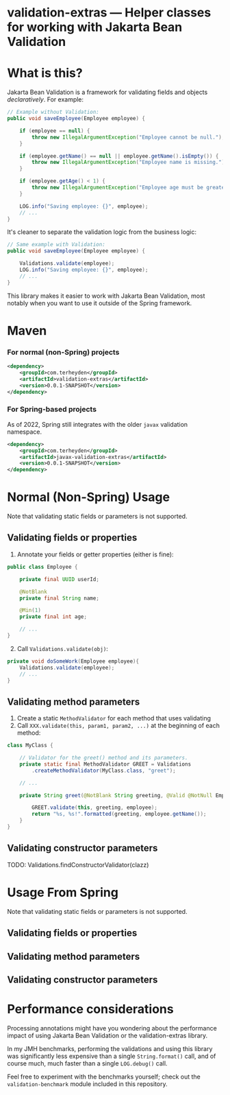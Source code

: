 # validation-extras — Helper classes for working with Jakarta Bean Validation

# What is this?

Jakarta Bean Validation is a framework for validating fields and objects _declaratively_.
For example:

```java
// Example without Validation:
public void saveEmployee(Employee employee) {

    if (employee == null) {
        throw new IllegalArgumentException("Employee cannot be null.");
    }

    if (employee.getName() == null || employee.getName().isEmpty()) {
        throw new IllegalArgumentException("Employee name is missing.");
    }

    if (employee.getAge() < 1) {
        throw new IllegalArgumentException("Employee age must be greater than 0.");
    }

    LOG.info("Saving employee: {}", employee);
    // ...
}
```

It's cleaner to separate the validation logic from the business logic:

```java
// Same example with Validation:
public void saveEmployee(Employee employee) {

    Validations.validate(employee);
    LOG.info("Saving employee: {}", employee);
    // ...
}
```

This library makes it easier to work with Jakarta Bean Validation,
most notably when you want to use it outside of the Spring framework.

# Maven

### For normal (non-Spring) projects
```xml
<dependency>
    <groupId>com.terheyden</groupId>
    <artifactId>validation-extras</artifactId>
    <version>0.0.1-SNAPSHOT</version>
</dependency>
``````

### For Spring-based projects

As of 2022, Spring still integrates with the older `javax` validation namespace.
```xml
<dependency>
    <groupId>com.terheyden</groupId>
    <artifactId>javax-validation-extras</artifactId>
    <version>0.0.1-SNAPSHOT</version>
</dependency>
```

# Normal (Non-Spring) Usage

Note that validating static fields or parameters is not supported.

## Validating fields or properties

1. Annotate your fields or getter properties (either is fine):

```java
public class Employee {

    private final UUID userId;

    @NotBlank
    private final String name;

    @Min(1)
    private final int age;

    // ...
}
```

2. Call `Validations.validate(obj)`:

```java
private void doSomeWork(Employee employee){
    Validations.validate(employee);
    // ...
}
```

## Validating method parameters

1. Create a static `MethodValidator` for each method that uses validating
2. Call `XXX.validate(this, param1, param2, ...)` at the beginning of each method:

```java
class MyClass {

    // Validator for the greet() method and its parameters.
    private static final MethodValidator GREET = Validations
        .createMethodValidator(MyClass.class, "greet");

    // ...

    private String greet(@NotBlank String greeting, @Valid @NotNull Employee employee) {

        GREET.validate(this, greeting, employee);
        return "%s, %s!".formatted(greeting, employee.getName());
    }
}
```

## Validating constructor parameters

TODO: Validations.findConstructorValidator(clazz)

# Usage From Spring

Note that validating static fields or parameters is not supported.

## Validating fields or properties

## Validating method parameters

## Validating constructor parameters

# Performance considerations

Processing annotations might have you wondering about the performance impact of using
Jakarta Bean Validation or the validation-extras library.

In my JMH benchmarks, performing the validations and using this library
was significantly less expensive than a single `String.format()` call, and of course much,
much faster than a single `LOG.debug()` call.

Feel free to experiment with the benchmarks yourself; check out the `validation-benchmark`
module included in this repository.
